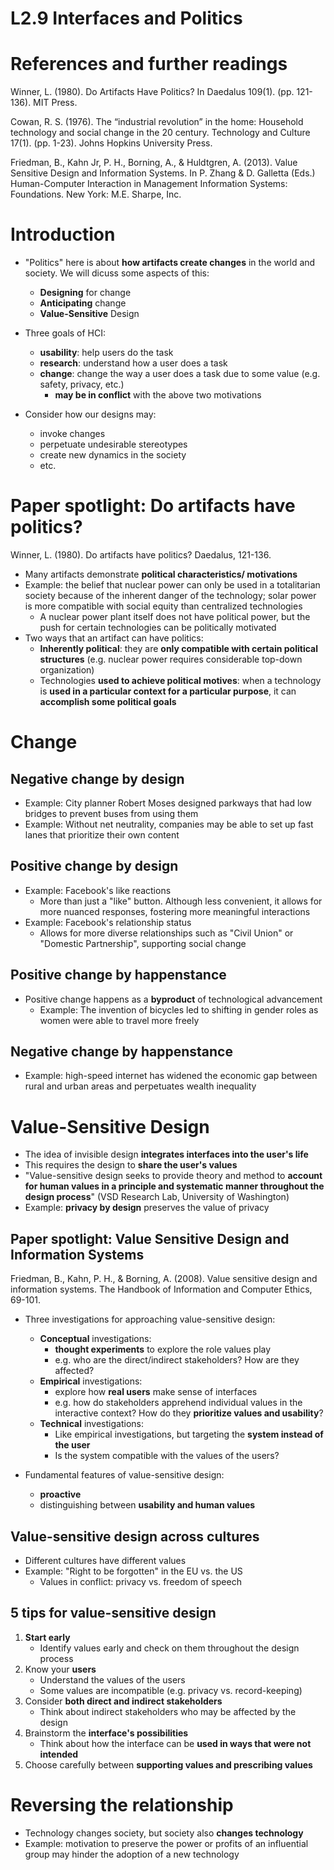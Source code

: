 # L2.9 Interfaces and Politics

# References and further readings

Winner, L. (1980). Do Artifacts Have Politics? In Daedalus 109(1). (pp. 121-136). MIT Press.

Cowan, R. S. (1976). The “industrial revolution” in the home: Household technology and social change in the 20 century. Technology and Culture 17(1). (pp. 1-23). Johns Hopkins University Press.

Friedman, B., Kahn Jr, P. H., Borning, A., & Huldtgren, A. (2013). Value Sensitive Design and Information Systems. In P. Zhang & D. Galletta (Eds.) Human-Computer Interaction in Management Information Systems: Foundations. New York: M.E. Sharpe, Inc.

# Introduction

- "Politics" here is about **how artifacts create changes** in the world and society. We will dicuss some aspects of this:
    - **Designing** for change
    - **Anticipating** change
    - **Value-Sensitive** Design

- Three goals of HCI:
    - **usability**: help users do the task
    - **research**: understand how a user does a task
    - **change**: change the way a user does a task due to some value (e.g. safety, privacy, etc.)
        - **may be in conflict** with the above two motivations

- Consider how our designs may:
    - invoke changes
    - perpetuate undesirable stereotypes
    - create new dynamics in the society
    - etc.

# Paper spotlight: Do artifacts have politics? 

Winner, L. (1980). Do artifacts have politics? Daedalus, 121-136.

- Many artifacts demonstrate **political characteristics/ motivations**
- Example: the belief that nuclear power can only be used in a totalitarian society because of the inherent danger of the technology; solar power is more compatible with social equity than centralized technologies
    - A nuclear power plant itself does not have political power, but the push for certain technologies can be politically motivated
- Two ways that an artifact can have politics:
    - **Inherently political**: they are **only compatible with certain political structures** (e.g. nuclear power requires considerable top-down organization)
    - Technologies **used to achieve political motives**: when a technology is **used in a particular context for a particular purpose**, it can **accomplish some political goals**

# Change

## Negative change by design

- Example: City planner Robert Moses designed parkways that had low bridges to prevent buses from using them
- Example: Without net neutrality, companies may be able to set up fast lanes that prioritize their own content

## Positive change by design

- Example: Facebook's like reactions
    - More than just a "like" button. Although less convenient, it allows for more nuanced responses, fostering more meaningful interactions
- Example: Facebook's relationship status
    - Allows for more diverse relationships such as "Civil Union" or "Domestic Partnership", supporting social change

## Positive change by happenstance

- Positive change happens as a **byproduct** of technological advancement
	- Example: The invention of bicycles led to shifting in gender roles as women were able to travel more freely

## Negative change by happenstance

- Example: high-speed internet has widened the economic gap between rural and urban areas and perpetuates wealth inequality

# Value-Sensitive Design

- The idea of invisible design **integrates interfaces into the user's life**
- This requires the design to **share the user's values**
- "Value-sensitive design seeks to provide theory and method to **account for human values in a principle and systematic manner throughout the design process**" (VSD Research Lab, University of Washington)
- Example: **privacy by design** preserves the value of privacy

## Paper spotlight: Value Sensitive Design and Information Systems

Friedman, B., Kahn, P. H., & Borning, A. (2008). Value sensitive design and information systems. The Handbook of Information and Computer Ethics, 69-101.

- Three investigations for approaching value-sensitive design:
    - **Conceptual** investigations: 
        - **thought experiments** to explore the role values play
        - e.g. who are the direct/indirect stakeholders? How are they affected?
    - **Empirical** investigations:
        - explore how **real users** make sense of interfaces
        - e.g. how do stakeholders apprehend individual values in the interactive context? How do they **prioritize values and usability**?
    - **Technical** investigations:
        - Like empirical investigations, but targeting the **system instead of the user**
        - Is the system compatible with the values of the users?

- Fundamental features of value-sensitive design:
    - **proactive**
    - distinguishing between **usability and human values**

## Value-sensitive design across cultures

- Different cultures have different values
- Example: "Right to be forgotten" in the EU vs. the US
    - Values in conflict: privacy vs. freedom of speech

## 5 tips for value-sensitive design

1. **Start early**
    - Identify values early and check on them throughout the design process
2. Know your **users**
    - Understand the values of the users
    - Some values are incompatible (e.g. privacy vs. record-keeping)
3. Consider **both direct and indirect stakeholders**
    - Think about indirect stakeholders who may be affected by the design
4. Brainstorm the **interface's possibilities**
    - Think about how the interface can be **used in ways that were not intended**
5. Choose carefully between **supporting values and prescribing values**

# Reversing the relationship

- Technology changes society, but society also **changes technology**
- Example: motivation to preserve the power or profits of an influential group may hinder the adoption of a new technology
